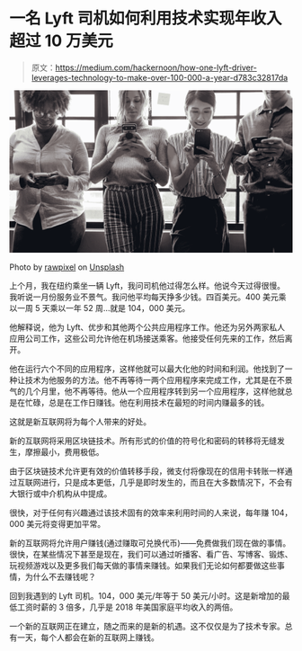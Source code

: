 # 一名 Lyft 司机如何利用技术实现年收入超过 10 万美元

> 原文：<https://medium.com/hackernoon/how-one-lyft-driver-leverages-technology-to-make-over-100-000-a-year-d783c32817da>

![](img/b5e589dbc9253f81368448cbd99f0dd5.png)

Photo by [rawpixel](https://unsplash.com/photos/rENRXgLsDEQ?utm_source=unsplash&utm_medium=referral&utm_content=creditCopyText) on [Unsplash](https://unsplash.com/search/photos/ridesharing-app-tech?utm_source=unsplash&utm_medium=referral&utm_content=creditCopyText)

上个月，我在纽约乘坐一辆 Lyft，我问司机他过得怎么样。他说今天过得很慢。我听说一月份服务业不景气。我问他平均每天挣多少钱。四百美元。400 美元乘以一周 5 天乘以一年 52 周…就是 104，000 美元。

他解释说，他为 Lyft、优步和其他两个公共应用程序工作。他还为另外两家私人应用公司工作，这些公司允许他在机场接送乘客。他接受任何先来的工作，然后离开。

他在运行六个不同的应用程序，这样他就可以最大化他的时间和利润。他找到了一种让技术为他服务的方法。他不再等待一两个应用程序来完成工作，尤其是在不景气的几个月里，他不再等待。他从一个应用程序转到另一个应用程序，这样他就总是在忙碌，总是在工作日赚钱。他在利用技术在最短的时间内赚最多的钱。

这就是新互联网将为每个人带来的好处。

新的互联网将采用区块链技术。所有形式的价值的符号化和密码的转移将无缝发生，摩擦最小，费用极低。

由于区块链技术允许更有效的价值转移手段，微支付将像现在的信用卡转账一样通过互联网进行，只是成本更低，几乎是即时发生的，而且在大多数情况下，不会有大银行或中介机构从中提成。

很快，对于任何有兴趣通过该技术固有的效率来利用时间的人来说，每年赚 104，000 美元将变得更加平常。

新的互联网将允许用户赚钱(通过赚取可兑换代币)——免费做我们现在做的事情。很快，在某些情况下甚至是现在，我们可以通过听播客、看广告、写博客、锻炼、玩视频游戏以及更多我们每天做的事情来赚钱。如果我们无论如何都要做这些事情，为什么不去赚钱呢？

回到我遇到的 Lyft 司机。104，000 美元/年等于 50 美元/小时。这是新增加的最低工资时薪的 3 倍多，几乎是 2018 年美国家庭平均收入的两倍。

一个新的互联网正在建立，随之而来的是新的机遇。这不仅仅是为了技术专家。总有一天，每个人都会在新的互联网上赚钱。